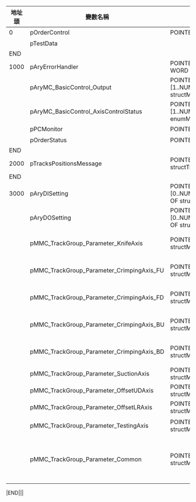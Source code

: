 |地址頭|變數名稱|類型|備註|
|---|---|---|---|
|0|pOrderControl|POINTER TO structOrderControl|控制訂單執行|
||pTestData||這是用來描述"連續地址的情況"，請忽略|
|END|||
|1000|pAryErrorHandler|POINTER TO ARRAY [0..63] OF WORD|錯誤代碼，詳見`error_define\errors`|
||pAryMC_BasicControl_Output|POINTER TO ARRAY [1..NUM_OF_AXIS] OF structMC_BasicControl_Output|每一個軸控制的Bit輸出|
||pAryMC_BasicControl_AxisControlStatus|POINTER TO ARRAY [1..NUM_OF_AXIS] OF enumMC_AxisControlStatus|每一個軸控制的狀態輸出|
||pPCMonitor|POINTER TO structPCMonitor|根據PC要求設計的結構體|
||pOrderStatus|POINTER TO structOrderStatus|顯示執行的訂單狀態|
|END|||
|2000|pTracksPositionsMessage|POINTER TO structTrackPositionsMessage|訂單定位資訊|
|END|||
|3000|pAryDISetting|POINTER TO ARRAY [0..NUM_OF_DIGITAL_INPUT-1] OF structDigitalInputSetting|所有的數位輸入訊號設定|
||pAryDOSetting|POINTER TO ARRAY [0..NUM_OF_DIGITAL_OUTPUT-1] OF structDigitalOutputSetting|所有的數位輸出訊號設定|
||pMMC_TrackGroup_Parameter_KnifeAxis|POINTER TO structMMC_TrackGroup_Parameter|刀軸組參數(軸組數量:7，部分參數受pMMC_TrackGroup_Parameter_Common管理)|
||pMMC_TrackGroup_Parameter_CrimpingAxis_FU|POINTER TO structMMC_TrackGroup_Parameter|前上線軸組參數(軸組數量:6，部分參數受pMMC_TrackGroup_Parameter_Common管理)|
||pMMC_TrackGroup_Parameter_CrimpingAxis_FD|POINTER TO structMMC_TrackGroup_Parameter|前下線軸組參數(軸組數量:6，部分參數受pMMC_TrackGroup_Parameter_Common管理)|
||pMMC_TrackGroup_Parameter_CrimpingAxis_BU|POINTER TO structMMC_TrackGroup_Parameter|後上線軸組參數(軸組數量:6，部分參數受pMMC_TrackGroup_Parameter_Common管理)|
||pMMC_TrackGroup_Parameter_CrimpingAxis_BD|POINTER TO structMMC_TrackGroup_Parameter|後下線軸組參數(軸組數量:6，部分參數受pMMC_TrackGroup_Parameter_Common管理)|
||pMMC_TrackGroup_Parameter_SuctionAxis|POINTER TO structMMC_TrackGroup_Parameter|吸風線軸組參數(軸組數量:2)|
||pMMC_TrackGroup_Parameter_OffsetUDAxis|POINTER TO structMMC_TrackGroup_Parameter|壓線深淺軸組參數(軸組數量:1)|
||pMMC_TrackGroup_Parameter_OffsetLRAxis|POINTER TO structMMC_TrackGroup_Parameter|機台橫移組參數(軸組數量:1)|
||pMMC_TrackGroup_Parameter_TestingAxis|POINTER TO structMMC_TrackGroup_Parameter|測試軸組參數(軸組數量:3) PC不要使用這個|
||pMMC_TrackGroup_Parameter_Common|POINTER TO structMMC_TrackGroup_Parameter|刀+線的共通軸組參數，會直接覆蓋CommonHomingPars, lrAutoVelocity, lrManualVelocity, lrJogPosBeforeHomeVelocity, lrAcceleration, lrDeceleration, lrMoveRelativeDistance|

|END|||